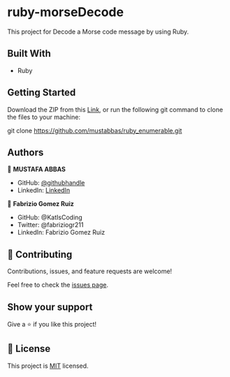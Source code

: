 # ruby-morseDecode

This project for Decode a Morse code message by using Ruby.

## Built With

-  Ruby

## Getting Started

Download the ZIP from this [Link](https://github.com/mustabbas/ruby_enumerable), or run the following git command to clone the files to your machine:

git clone https://github.com/mustabbas/ruby_enumerable.git

## Authors

👤 **MUSTAFA ABBAS**

- GitHub: [@githubhandle](https://github.com/mustabbas)
- LinkedIn: [LinkedIn](https://www.linkedin.com/in/mustabbas/)
  
 👤 **Fabrizio Gomez Ruiz**

- GitHub: @KatIsCoding
- Twitter: @fabriziogr211
- LinkedIn: Fabrizio Gomez Ruiz


## 🤝 Contributing

Contributions, issues, and feature requests are welcome!

Feel free to check the [issues page](https://github.com/mustabbas/ruby_enumerable/issues).

## Show your support

Give a ⭐️ if you like this project!

## 📝 License

This project is [MIT](./MIT.md) licensed.